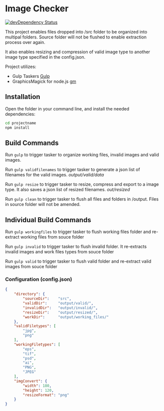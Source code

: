 # Image Checker

[![devDependency Status](https://david-dm.org/sanjitster/gulp-image-checker/dev-status.svg)](https://david-dm.org/sanjitster/gulp-image-checker#info=devDependencies)

This project enables files dropped into /src folder to be organized into multipal folders. Source folder will not be flushed to enable extraction process over again.

It also enables resizing and compression of valid image type to another image type specified in the config.json.

Project utilizes:

- Gulp Taskers [Gulp](http://gulpjs.com/)
- GraphicsMagick for node.js [gm](http://aheckmann.github.io/gm/)

## Installation

Open the folder in your command line, and install the needed dependencies:

```bash
cd projectname
npm install
```

## Build Commands

Run `gulp` to trigger tasker to organize working files, invalid images and valid images.

Run `gulp validfilenames` to trigger tasker to generate a json list of filenames for the valid images. *output/valid/data*

Run `gulp resize` to trigger tasker to resize, compress and export to a image type. It also saves a json list of resized filenames. *out/resized*

Run `gulp clean` to trigger tasker to flush all files and folders in /output. Files in source folder will not be amended.


## Individual Build Commands

Run `gulp workingfiles` to trigger tasker to flush working files folder and re-extract working files from souce folder

Run `gulp invalid` to trigger tasker to flush invalid folder. It re-extracts invalid images and work files types from souce folder

Run `gulp valid` to trigger tasker to flush valid folder and re-extract valid images from souce folder


### Configuration (config.json)

```json
{
    "directory": {
        "sourceDir":    "src",
        "validDir":     "output/valid/",
        "invalidDir":   "output/invalid/",
        "resizeDir":    "output/resized/",
        "workDir":      "output/working_files/"
    },
    "validFiletypes": [
        "jpg",
        "png"
    ],
    "workingFiletypes": [
        "eps",
        "tif",
        "psd",
        "ai",
        "PNG",
        "JPEG"
    ],
    "imgConvert": {
        "width": 180,
        "height": 120,
        "resizeFormat": "png"
    }
}
```